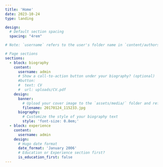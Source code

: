 ```yaml
---
title: 'Home'
date: 2023-10-24
type: landing

design:
  # Default section spacing
  spacing: "4rem"

# Note: `username` refers to the user's folder name in `content/authors/`

# Page sections
sections:
  - block: biography
    content:
      username: admin
      # Show a call-to-action button under your biography? (optional)
      #button:
      #  text: CV
      #  url: uploads/CV.pdf
    design:
      banner:
        # Upload your cover image to the `assets/media/` folder and reference it here
        filename: 20170124_115233.jpg
      biography:
        # Customize the style of your biography text
        style: 'font-size: 0.8em;'
  - block: experience
    content:
      username: admin
    design:
      # Hugo date format
      date_format: 'January 2006'
      # Education or Experience section first?
      is_education_first: false
---
```

